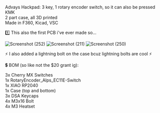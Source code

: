 Advays Hackpad:
3 key, 1 rotary encoder switch, so it can also be pressed  
KMK  
2 part case, all 3D printed  
Made in F360, Kicad, VSC  


1️⃣ This also the first PCB i've ever made so... 

![Screenshot (252)](https://github.com/user-attachments/assets/4f8544a8-6943-4f50-910d-9b8732bb9db0)
![Screenshot (211)](https://github.com/user-attachments/assets/dc4803df-a6a6-42e9-a5b6-a656f33ea95b)
![Screenshot (250)](https://github.com/user-attachments/assets/a9ab1436-2a1a-4961-b822-60ec5be5d3d3)

⚡ I also added a lightning bolt on the case bcuz lightning bolts are cool ⚡

💲 BOM (so like not the $20 grant ig):  
 
3x Cherry MX Switches  
1x RotaryEncoder_Alps_EC11E-Switch  
1x XIAO RP2040  
1x Case  (top and bottom)  
3x DSA Keycaps   
4x M3x16 Bolt  
4x M3 Heatset  

